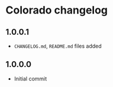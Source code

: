 # Colorado changelog

## 1.0.0.1
* `CHANGELOG.md`, `README.md` files added

## 1.0.0.0
* Initial commit
